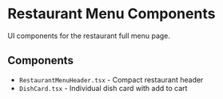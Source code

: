 # Restaurant Menu Components

UI components for the restaurant full menu page.

## Components
- `RestaurantMenuHeader.tsx` - Compact restaurant header
- `DishCard.tsx` - Individual dish card with add to cart

